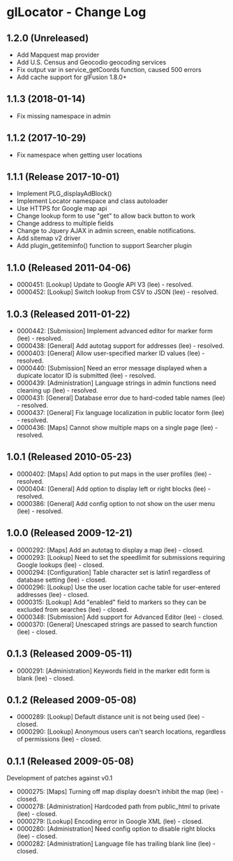 # glLocator - Change Log

## 1.2.0 (Unreleased)
- Add Mapquest map provider
- Add U.S. Census and Geocodio geocoding services
- Fix output var in service_getCoords function, caused 500 errors
- Add cache support for glFusion 1.8.0+

## 1.1.3 (2018-01-14)
- Fix missing namespace in admin

## 1.1.2 (2017-10-29)
- Fix namespace when getting user locations

## 1.1.1 (Release 2017-10-01)
- Implement PLG_displayAdBlock()
- Implement Locator namespace and class autoloader
- Use HTTPS for Google map api
- Change lookup form to use "get" to allow back button to work
- Change address to multiple fields
- Change to Jquery AJAX in admin screen, enable notifications.
- Add sitemap v2 driver
- Add plugin_getiteminfo() function to support Searcher plugin

## 1.1.0 (Released 2011-04-06)
- 0000451: [Lookup] Update to Google API V3 (lee) - resolved.
- 0000452: [Lookup] Switch lookup from CSV to JSON (lee) - resolved.

## 1.0.3 (Released 2011-01-22)
- 0000442: [Submission] Implement advanced editor for marker form (lee) - resolved.
- 0000438: [General] Add autotag support for addresses (lee) - resolved.
- 0000403: [General] Allow user-specified marker ID values (lee) - resolved.
- 0000440: [Submission] Need an error message displayed when a dupicate locator ID is submitted (lee) - resolved.
- 0000439: [Administration] Language strings in admin functions need cleaning up (lee) - resolved.
- 0000431: [General] Database error due to hard-coded table names (lee) - resolved.
- 0000437: [General] Fix language localization in public locator form (lee) - resolved.
- 0000436: [Maps] Cannot show multiple maps on a single page (lee) - resolved.

## 1.0.1 (Released 2010-05-23)
- 0000402: [Maps] Add option to put maps in the user profiles (lee) - resolved.
- 0000404: [General] Add option to display left or right blocks (lee) - resolved.
- 0000386: [General] Add config option to not show on the user menu (lee) - resolved.

## 1.0.0 (Released 2009-12-21)
- 0000292: [Maps] Add an autotag to display a map (lee) - closed.
- 0000293: [Lookup] Need to set the speedlimit for submissions requiring Google lookups (lee) - closed.
- 0000294: [Configuration] Table character set is latin1 regardless of database setting (lee) - closed.
- 0000296: [Lookup] Use the user location cache table for user-entered addresses (lee) - closed.
- 0000315: [Lookup] Add "enabled" field to markers so they can be excluded from searches (lee) - closed.
- 0000348: [Submission] Add support for Advanced Editor (lee) - closed.
- 0000370: [General] Unescaped strings are passed to search function (lee) - closed.

## 0.1.3 (Released 2009-05-11)
- 0000291: [Administration] Keywords field in the marker edit form is blank (lee) - closed.

## 0.1.2 (Released 2009-05-08)
- 0000289: [Lookup] Default distance unit is not being used (lee) - closed.
- 0000290: [Lookup] Anonymous users can't search locations, regardless of permissions (lee) - closed.

## 0.1.1 (Released 2009-05-08)
Development of patches against v0.1
- 0000275: [Maps] Turning off map display doesn't inhibit the map (lee) - closed.
- 0000278: [Administration] Hardcoded path from public_html to private (lee) - closed.
- 0000279: [Lookup] Encoding error in Google XML (lee) - closed.
- 0000280: [Administration] Need config option to disable right blocks (lee) - closed.
- 0000282: [Administration] Language file has trailing blank line (lee) - closed.
